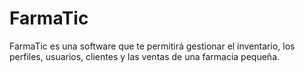 # FarmaTic
FarmaTic es una software que te permitirá gestionar el inventario, los perfiles, usuarios, clientes y las ventas de una farmacia pequeña.

